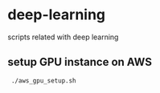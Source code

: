 # deep-learning
scripts related with deep learning

## setup GPU instance on AWS 

     ./aws_gpu_setup.sh
